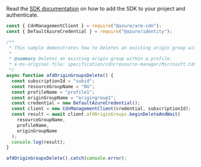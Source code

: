Read the [SDK documentation](https://github.com/Azure/azure-sdk-for-js/blob/%40azure%2Farm-cdn_7.0.0/sdk/cdn/arm-cdn/README.md) on how to add the SDK to your project and authenticate.

```javascript
const { CdnManagementClient } = require("@azure/arm-cdn");
const { DefaultAzureCredential } = require("@azure/identity");

/**
 * This sample demonstrates how to Deletes an existing origin group within a profile.
 *
 * @summary Deletes an existing origin group within a profile.
 * x-ms-original-file: specification/cdn/resource-manager/Microsoft.Cdn/stable/2021-06-01/examples/AFDOriginGroups_Delete.json
 */
async function afdOriginGroupsDelete() {
  const subscriptionId = "subid";
  const resourceGroupName = "RG";
  const profileName = "profile1";
  const originGroupName = "origingroup1";
  const credential = new DefaultAzureCredential();
  const client = new CdnManagementClient(credential, subscriptionId);
  const result = await client.afdOriginGroups.beginDeleteAndWait(
    resourceGroupName,
    profileName,
    originGroupName
  );
  console.log(result);
}

afdOriginGroupsDelete().catch(console.error);
```
